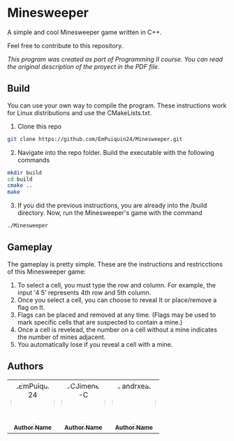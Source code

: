 # Minesweeper
A simple and cool Minesweeper game written in C++.

Feel free to contribute to this repository.

_This program was created as part of Programming II course. You can read the original description of the proyect in the PDF file._

## Build 
You can use your own way to compile the program. These instructions work for Linux distributions and use the CMakeLists.txt. 

1. Clone this repo
```sh
git clone https://github.com/EmPuiquin24/Minesweeper.git
```
2. Navigate into the repo folder. Build the executable with the following commands
```sh
mkdir build
cd build
cmake ..
make
```
3. If you did the previous instructions, you are already into the /build directory. Now, run the Minesweeper's game with the command 
```sh
./Minesweeper
```

## Gameplay
The gameplay is pretty simple. These are the instructions and restricctions of this Minesweeper game:

1. To select a cell, you must type the row and column. For example, the input '4 5' represents 4th row and 5th column.
2. Once you select a cell, you can choose to reveal It or place/remove a flag on It.
3. Flags can be placed and removed at any time. (Flags may be used to mark specific cells that are suspected to contain a mine.)
4. Once a cell is revelead, the number on a cell without a mine indicates the number of mines adjacent.
5. You automatically lose if you reveal a cell with a mine.

## Authors
<table>
  <tr>
    <td align="center">
      <a href="https://github.com/EmPuiquin24">
        <img src="https://github.com/EmPuiquin24.png" width="100px;" style="border-radius: 50%;" alt="EmPuiquin24"/>
        <br />
        <sub><b>Author Name</b></sub>
      </a>
    </td>
    <td align="center">
      <a href="https://github.com/CJimenez-C">
        <img src="https://github.com/CJimenez-C.png" width="100px;" style="border-radius: 50%;" alt="CJimenez-C"/>
        <br />
        <sub><b>Author Name</b></sub>
      </a>
    </td>
    <td align="center">
      <a href="https://github.com/andrxeaa">
        <img src="https://github.com/andrxeaa.png" width="100px;" style="border-radius: 50%;" alt="andrxeaa"/>
        <br />
        <sub><b>Author Name</b></sub>
      </a>
    </td>
  </tr>
</table>
